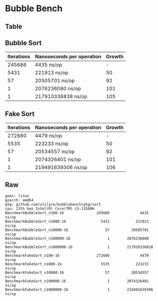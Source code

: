 # Bubble Bench

## Table

## Bubble Sort

| Iterations | Nanoseconds per operation | Growth |
| ---------- | ------------------------- | ------ |
| 245686     | 4435 ns/op                | -      |
| 5431       | 221913 ns/op              | 50     |
| 57         | 20505701 ns/op            | 92     |
| 1          | 2076236080 ns/op          | 101    |
| 1          | 217910336838 ns/op        | 105    |

## Fake Sort

| Iterations | Nanoseconds per operation | Growth |
| ---------- | ------------------------- | ------ |
| 272680     | 4479 ns/op                | -      |
| 5535       | 223233 ns/op              | 50     |
| 57         | 20534557 ns/op            | 92     |
| 1          | 2074326401 ns/op          | 101    |
| 1          | 219491639306 ns/op        | 106    |

## Raw

```
goos: linux
goarch: amd64
pkg: github.com/utilyre/bubblebench/pkg/sort
cpu: 13th Gen Intel(R) Core(TM) i5-13500H
BenchmarkBubbleSort_n100-16               245686              4435 ns/op
BenchmarkBubbleSort_n1000-16                5431            221913 ns/op
BenchmarkBubbleSort_n10000-16                 57          20505701 ns/op
BenchmarkBubbleSort_n100000-16                 1        2076236080 ns/op
BenchmarkBubbleSort_n1000000-16                1        217910336838 ns/op
BenchmarkFakeSort_n100-16                 272680              4479 ns/op
BenchmarkFakeSort_n1000-16                  5535            223233 ns/op
BenchmarkFakeSort_n10000-16                   57          20534557 ns/op
BenchmarkFakeSort_n100000-16                   1        2074326401 ns/op
BenchmarkFakeSort_n1000000-16                  1        219491639306 ns/op
```
